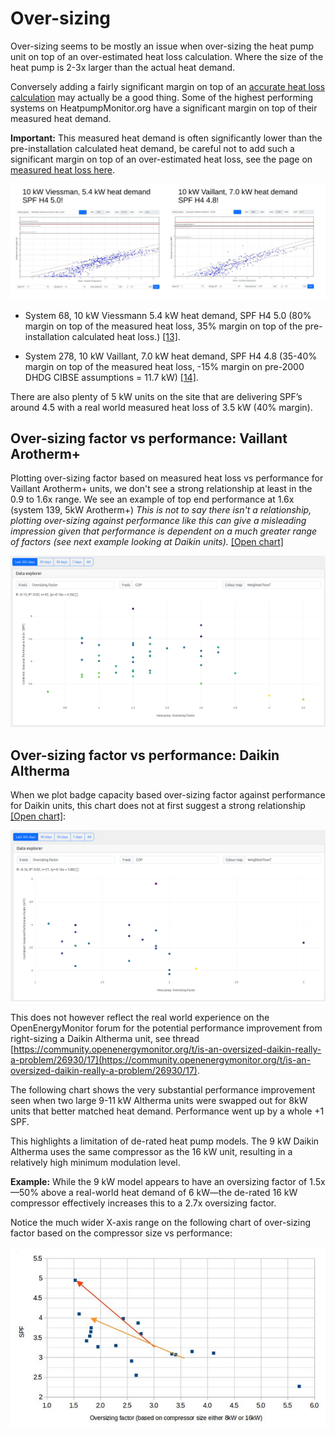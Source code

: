 # Over-sizing

Over-sizing seems to be mostly an issue when over-sizing the heat pump unit on top of an over-estimated heat loss calculation. Where the size of the heat pump is 2-3x larger than the actual heat demand.

Conversely adding a fairly significant margin on top of an [accurate heat loss calculation](https://docs.openenergymonitor.org/heatpumpmonitor/measured_heat_loss.html#accurate-vs-default-cibse-heat-loss-calculations) may actually be a good thing. Some of the highest performing systems on HeatpumpMonitor.org have a significant margin on top of their measured heat demand.

**Important:** This measured heat demand is often significantly lower than the pre-installation calculated heat demand, be careful not to add such a significant margin on top of an over-estimated heat loss, see the page on [measured heat loss here](measured_heat_loss).

![image](img/high_performance_and_margin_factors.jpeg)

- System 68, 10 kW Viessmann  5.4 kW heat demand, SPF H4 5.0 (80% margin on top of the measured heat loss, 35% margin on top of the pre-installation calculated heat loss.) [[13]](https://heatpumpmonitor.org/heatloss?id=68).

- System 278, 10 kW Vaillant, 7.0 kW heat demand, SPF H4 4.8 (35-40% margin on top of the measured heat loss, -15% margin on pre-2000 DHDG CIBSE assumptions = 11.7 kW) [[14]](https://heatpumpmonitor.org/heatloss?id=278).

There are also plenty of 5 kW units on the site that are delivering SPF’s around 4.5 with a real world measured heat loss of 3.5 kW (40% margin).

## Over-sizing factor vs performance: Vaillant Arotherm+

Plotting over-sizing factor based on measured heat loss vs performance for Vaillant Arotherm+ units, we don't see a strong relationship at least in the 0.9 to 1.6x range. We see an example of top end performance at 1.6x (system 139, 5kW Arotherm+) *This is not to say there isn't a relationship, plotting over-sizing against performance like this can give a misleading impression given that performance is dependent on a much greater range of factors (see next example looking at Daikin units).* [[Open chart]](https://heatpumpmonitor.org/?filter=vaillant&chart=1&selected_xaxis=oversizing_factor&selected_color=weighted_flowT)

![image](img/vaillant_oversizing_badge.png)

## Over-sizing factor vs performance: Daikin Altherma

When we plot badge capacity based over-sizing factor against performance for Daikin units, this chart does not at first suggest a strong relationship [[Open chart]](https://heatpumpmonitor.org/?filter=daikin&chart=1&selected_xaxis=oversizing_factor&selected_color=weighted_flowT&hpint=1&other=1&minDays=280):

![image](img/daikin_oversizing_badge.png)

This does not however reflect the real world experience on the OpenEnergyMonitor forum for the potential performance improvement from right-sizing a Daikin Altherma unit, see thread [https://community.openenergymonitor.org/t/is-an-oversized-daikin-really-a-problem/26930/17](https://community.openenergymonitor.org/t/is-an-oversized-daikin-really-a-problem/26930/17).

The following chart shows the very substantial performance improvement seen when two large 9-11 kW Altherma units were swapped out for 8kW units that better matched heat demand. Performance went up by a whole +1 SPF.

This highlights a limitation of de-rated heat pump models. The 9 kW Daikin Altherma uses the same compressor as the 16 kW unit, resulting in a relatively high minimum modulation level. 

**Example:** While the 9 kW model appears to have an oversizing factor of 1.5x—50% above a real-world heat demand of 6 kW—the de-rated 16 kW compressor effectively increases this to a 2.7x oversizing factor.

Notice the much wider X-axis range on the following chart of over-sizing factor based on the compressor size vs performance:

![image](img/daikin_oversizing.jpeg)